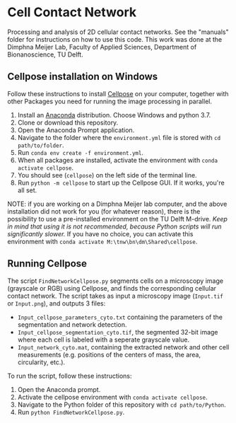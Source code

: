 # Cell Contact Network
Processing and analysis of 2D cellular contact networks.
See the "manuals" folder for instructions on how to use this code.
This work was done at the Dimphna Meijer Lab, Faculty of Applied Sciences, Department of Bionanoscience, TU Delft. 

## Cellpose installation on Windows

Follow these instructions to install [Cellpose](https://www.cellpose.org/) on your computer, together with other Packages you need for running the image processing in parallel. 

1. Install an [Anaconda](https://www.anaconda.com/products/individual) distribution. Choose Windows and python 3.7.
2. Clone or download this repository.
3. Open the Anaconda Prompt application.
4. Navigate to the folder where the ```environment.yml``` file is stored with ```cd path/to/folder```.
5. Run ```conda env create -f environment.yml```.
6. When all packages are installed, activate the environment with ```conda activate cellpose```.
7. You should see (```cellpose```) on the left side of the terminal line.
8. Run ```python -m cellpose``` to start up the Cellpose GUI. If it works, you're all set.

NOTE: if you are working on a Dimphna Meijer lab computer, and the above installation did not work for you (for whatever reason), there is the possibility to use a pre-installed environment on the TU Delft M-drive. *Keep in mind that using it is not recommended, because Python scripts will run significantly slower.* If you have no choice, you can activate this environment with ```conda activate M:\tnw\bn\dm\Shared\cellpose```.

## Running Cellpose

The script ```FindNetworkCellpose.py``` segments cells on a microscopy image (grayscale or RGB) using Cellpose, and finds the corresponding cellular contact network. The script takes as input a microscopy image (```Input.tif``` or ```Input.png```), and outputs 3 files:
- ```Input_cellpose_parameters_cyto.txt``` containing the parameters of the segmentation and network detection.
- ```Input_cellpose_segmentation_cyto.tif```, the segmented 32-bit image where each cell is labeled with a seperate grayscale value.
- ```Input_network_cyto.mat```, containing the extracted network and other cell measurements (e.g. positions of the centers of mass, the area, circularity, etc.).

To run the script, follow these instructions:

1. Open the Anaconda prompt.
2. Activate the cellpose environment with ```conda activate cellpose```.
3. Navigate to the Python folder of this repository with ```cd path/to/Python```.
4. Run ```python FindNetworkCellpose.py```. 
